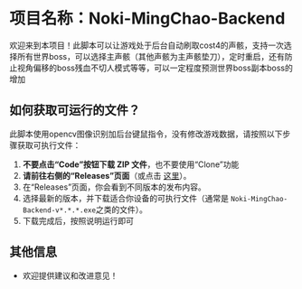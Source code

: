 # 项目名称：Noki-MingChao-Backend

欢迎来到本项目！此脚本可以让游戏处于后台自动刷取cost4的声骸，支持一次选择所有世界boss，可以选择主声骸（其他声骸为主声骸垫刀），定时重启，还有防止视角偏移的boss残血不切人模式等等，可以一定程度预测世界boss副本boss的增加

## 如何获取可运行的文件？

此脚本使用opencv图像识别加后台键鼠指令，没有修改游戏数据，请按照以下步骤获取可执行文件：

1. **不要点击“Code”按钮下载 ZIP 文件**，也不要使用“Clone”功能
2. **请前往右侧的“Releases”页面**（或点击 [这里](https://github.com/nokiruy/-Noki-MingChao-Backend/releases)）。
3. 在“Releases”页面，你会看到不同版本的发布内容。
4. 选择最新的版本，并下载适合你设备的可执行文件（通常是 `Noki-MingChao-Backend-v*.*.*.exe`之类的文件）。
5. 下载完成后，按照说明运行即可

## 其他信息

- 欢迎提供建议和改进意见！
